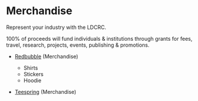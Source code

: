 # Merchandise

Represent your industry with the LDCRC.


100% of proceeds will fund  individuals & institutions through grants for fees, travel, research, projects, events, publishing & promotions. 

- [Redbubble](https://www.redbubble.com/people/ledgerback/shop) (Merchandise)
    - Shirts
    - Stickers
    - Hoodie

- [Teespring](https://teespring.com/stores/ledgerback-store) (Merchandise)